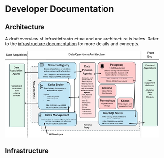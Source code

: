 # Developer Documentation

## Architecture

A draft overview of infrastinfrastructure and and architecture is below. Refer to the [infrastructure documentation](./infra_concepts.md) for more details and concepts.

![Architecture Diagram](../resources/draft-arch-v1.jpeg)

## Infrastructure

